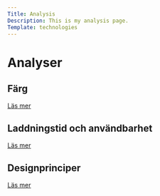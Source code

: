 ```yaml
---
Title: Analysis
Description: This is my analysis page.
Template: technologies
---
```

Analyser
==========================

<div class="box span3">
    <h2>Färg</h2>
    <a href="%base_url%?analysis/01_colors">Läs mer</a>
</div>
<div class="box span3">
    <h2>Laddningstid och användbarhet</h2>
    <a href="%base_url%?analysis/02_load">Läs mer</a>
</div>
<div class="box span3">
    <h2>Designprinciper</h2>
    <a href="%base_url%?analysis/03_design_principles">Läs mer</a>
</div>